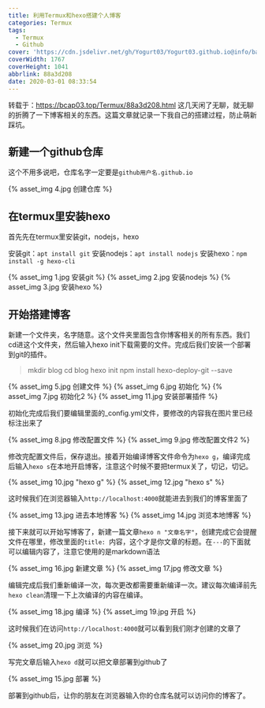 ```yaml
---
title: 利用Termux和hexo搭建个人博客
categories: Termux
tags:
  - Termux
  - Github
cover: 'https://cdn.jsdelivr.net/gh/Yogurt03/Yogurt03.github.io@info/background.jpg'
coverWidth: 1767
coverHeight: 1041
abbrlink: 88a3d208
date: 2020-03-01 08:33:54
---
```

转载于：https://bcap03.top/Termux/88a3d208.html
这几天闲了无聊，就无聊的折腾了一下博客相关的东西。这篇文章就记录一下我自己的搭建过程，防止萌新踩坑。
<!--more-->
## 新建一个github仓库
这个不用多说吧，仓库名字一定要是`github用户名.github.io`

{% asset_img 4.jpg 创建仓库 %}

## 在termux里安装hexo
首先先在termux里安装git，nodejs，hexo

安装git：`apt install git`
安装nodejs：`apt install nodejs`
安装hexo：`npm install -g hexo-cli`

{% asset_img 1.jpg 安装git %}
{% asset_img 2.jpg 安装nodejs %}
{% asset_img 3.jpg 安装hexo %}

## 开始搭建博客
新建一个文件夹，名字随意。这个文件夹里面包含你博客相关的所有东西。我们cd进这个文件夹，然后输入hexo init下载需要的文件。完成后我们安装一个部署到git的插件。

> mkdir blog
> cd blog
> hexo init
> npm install hexo-deploy-git --save

{% asset_img 5.jpg 创建文件 %}
{% asset_img 6.jpg 初始化 %}
{% asset_img 7.jpg 初始化2 %}
{% asset_img 11.jpg 安装部署插件 %}

初始化完成后我们要编辑里面的_config.yml文件，要修改的内容我在图片里已经标注出来了

{% asset_img 8.jpg 修改配置文件 %}
{% asset_img 9.jpg 修改配置文件2 %}

修改完配置文件后，保存退出。接着开始编译博客文件命令为`hexo g`，编译完成后输入`hexo s`在本地开启博客，注意这个时候不要把termux关了，切记，切记。

{% asset_img 10.jpg "hexo g" %}
{% asset_img 12.jpg "hexo s" %}

这时候我们在浏览器输入`http://localhost:4000`就能进去到我们的博客里面了

{% asset_img 13.jpg 进去本地博客 %}
{% asset_img 14.jpg 浏览本地博客 %}

接下来就可以开始写博客了，新建一篇文章`hexo n "文章名字"`，创建完成它会提醒文件在哪里，修改里面的`title: `内容，这个才是你文章的标题。在`---`的下面就可以编辑内容了，注意它使用的是markdown语法

{% asset_img 16.jpg 新建文章 %}
{% asset_img 17.jpg 修改文章 %}

编辑完成后我们重新编译一次，每次更改都需要重新编译一次。建议每次编译前先`hexo clean`清理一下上次编译的内容在编译。

{% asset_img 18.jpg 编译 %}
{% asset_img 19.jpg 开启 %}

这时候我们在访问`http://localhost:4000`就可以看到我们刚才创建的文章了

{% asset_img 20.jpg 浏览 %}

写完文章后输入`hexo d`就可以把文章部署到github了

{% asset_img 15.jpg 部署 %}

部署到github后，让你的朋友在浏览器输入你的仓库名就可以访问你的博客了。

